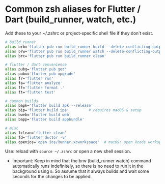 # Common zsh aliases for Flutter / Dart (build_runner, watch, etc.)

Add these to your ~/.zshrc or project-specific shell file if they don't exist.

```sh
# build_runner
alias brb='flutter pub run build_runner build --delete-conflicting-outputs'
alias brw='flutter pub run build_runner watch --delete-conflicting-outputs'
alias brc='flutter pub run build_runner clean'

# flutter / dart convenience
alias pubg='flutter pub get'
alias pubu='flutter pub upgrade'
alias fr='flutter run'
alias fa='flutter analyze'
alias ff='flutter format .'
alias ft='flutter test'

# common builds
alias bapk='flutter build apk --release'
alias bip='flutter build ipa'         # requires macOS & setup
alias bweb='flutter build web'
alias bapp='flutter build appbundle'

# misc
alias fclean='flutter clean'
alias fd='flutter doctor -v'
alias openios='open ios/Runner.xcworkspace'  # macOS: open Xcode workspace
```

Use: reload with `source ~/.zshrc` or open a new shell session.

- Important: Keep in mind that the brw (build_runner watch) command automatically runs indefinitely, so there is no need to run it in the background using `&`. So assume that it always builds and wait some seconds for the changes to be applied.